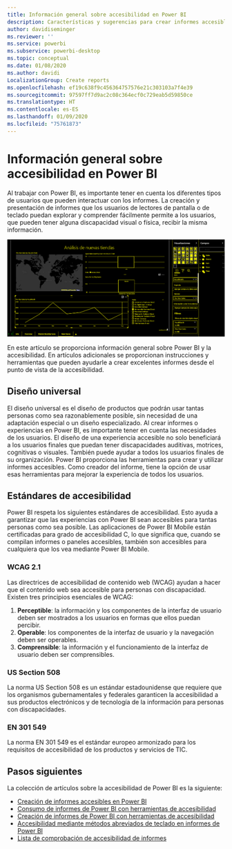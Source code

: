 ```yaml
---
title: Información general sobre accesibilidad en Power BI
description: Características y sugerencias para crear informes accesibles de Power BI Desktop
author: davidiseminger
ms.reviewer: ''
ms.service: powerbi
ms.subservice: powerbi-desktop
ms.topic: conceptual
ms.date: 01/08/2020
ms.author: davidi
LocalizationGroup: Create reports
ms.openlocfilehash: ef19c638f9c456364757576e21c303103a7f4e39
ms.sourcegitcommit: 97597ff7d9ac2c08c364ecf0c729eab5d59850ce
ms.translationtype: HT
ms.contentlocale: es-ES
ms.lasthandoff: 01/09/2020
ms.locfileid: "75761873"
---
```

# <a name="overview-of-accessibility-in-power-bi"></a>Información general sobre accesibilidad en Power BI
Al trabajar con Power BI, es importante tener en cuenta los diferentes tipos de usuarios que pueden interactuar con los informes. La creación y presentación de informes que los usuarios de lectores de pantalla o de teclado puedan explorar y comprender fácilmente permite a los usuarios, que pueden tener alguna discapacidad visual o física, recibir la misma información.

![Configuración de Windows de contraste alto](media/desktop-accessibility/accessibility-05b.png)

En este artículo se proporciona información general sobre Power BI y la accesibilidad. En artículos adicionales se proporcionan instrucciones y herramientas que pueden ayudarle a crear excelentes informes desde el punto de vista de la accesibilidad.

## <a name="universal-design"></a>Diseño universal

El diseño universal es el diseño de productos que podrán usar tantas personas como sea razonablemente posible, sin necesidad de una adaptación especial o un diseño especializado. Al crear informes o experiencias en Power BI, es importante tener en cuenta las necesidades de los usuarios. El diseño de una experiencia accesible no solo beneficiará a los usuarios finales que puedan tener discapacidades auditivas, motrices, cognitivas o visuales. También puede ayudar a todos los usuarios finales de su organización. Power BI proporciona las herramientas para crear y utilizar informes accesibles. Como creador del informe, tiene la opción de usar esas herramientas para mejorar la experiencia de todos los usuarios.


## <a name="accessibility-standards"></a>Estándares de accesibilidad

Power BI respeta los siguientes estándares de accesibilidad. Esto ayuda a garantizar que las experiencias con Power BI sean accesibles para tantas personas como sea posible. Las aplicaciones de Power BI Mobile están certificadas para grado de accesibilidad C, lo que significa que, cuando se compilan informes o paneles accesibles, también son accesibles para cualquiera que los vea mediante Power BI Mobile. 

### <a name="wcag-21"></a>WCAG 2.1
Las directrices de accesibilidad de contenido web (WCAG) ayudan a hacer que el contenido web sea accesible para personas con discapacidad. Existen tres principios esenciales de WCAG:

1. **Perceptible**: la información y los componentes de la interfaz de usuario deben ser mostrados a los usuarios en formas que ellos puedan percibir.
2. **Operable**: los componentes de la interfaz de usuario y la navegación deben ser operables.
3. **Comprensible**: la información y el funcionamiento de la interfaz de usuario deben ser comprensibles.

### <a name="us-section-508"></a>US Section 508

La norma US Section 508 es un estándar estadounidense que requiere que los organismos gubernamentales y federales garanticen la accesibilidad a sus productos electrónicos y de tecnología de la información para personas con discapacidades.

### <a name="en-301-549"></a>EN 301 549
La norma EN 301 549 es el estándar europeo armonizado para los requisitos de accesibilidad de los productos y servicios de TIC.  



## <a name="next-steps"></a>Pasos siguientes

La colección de artículos sobre la accesibilidad de Power BI es la siguiente:

* [Creación de informes accesibles en Power BI](desktop-accessibility-creating-reports.md) 
* [Consumo de informes de Power BI con herramientas de accesibilidad](desktop-accessibility-consuming-tools.md)
* [Creación de informes de Power BI con herramientas de accesibilidad](desktop-accessibility-creating-tools.md)
* [Accesibilidad mediante métodos abreviados de teclado en informes de Power BI](desktop-accessibility-keyboard-shortcuts.md)
* [Lista de comprobación de accesibilidad de informes](desktop-accessibility-creating-reports.md#report-accessibility-checklist)



